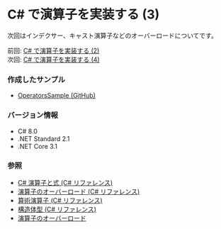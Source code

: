 # C# で演算子を実装する (3)

次回はインデクサー、キャスト演算子などのオーバーロードについてです。

前回: [C# で演算子を実装する (2)](CSharp-Operators-2.md)  
次回: [C# で演算子を実装する (4)](CSharp-Operators-4.md)

### 作成したサンプル
- [OperatorsSample (GitHub)](https://github.com/sakapon/Samples-2020/tree/master/OperatorsSample)

### バージョン情報
- C# 8.0
- .NET Standard 2.1
- .NET Core 3.1

### 参照
- [C# 演算子と式 (C# リファレンス)](https://docs.microsoft.com/dotnet/csharp/language-reference/operators/)
- [演算子のオーバーロード (C# リファレンス)](https://docs.microsoft.com/dotnet/csharp/language-reference/operators/operator-overloading)
- [算術演算子 (C# リファレンス)](https://docs.microsoft.com/dotnet/csharp/language-reference/operators/arithmetic-operators)
- [構造体型 (C# リファレンス)](https://docs.microsoft.com/dotnet/csharp/language-reference/builtin-types/struct)
- [演算子のオーバーロード](https://ufcpp.net/study/csharp/oo_operator.html)
